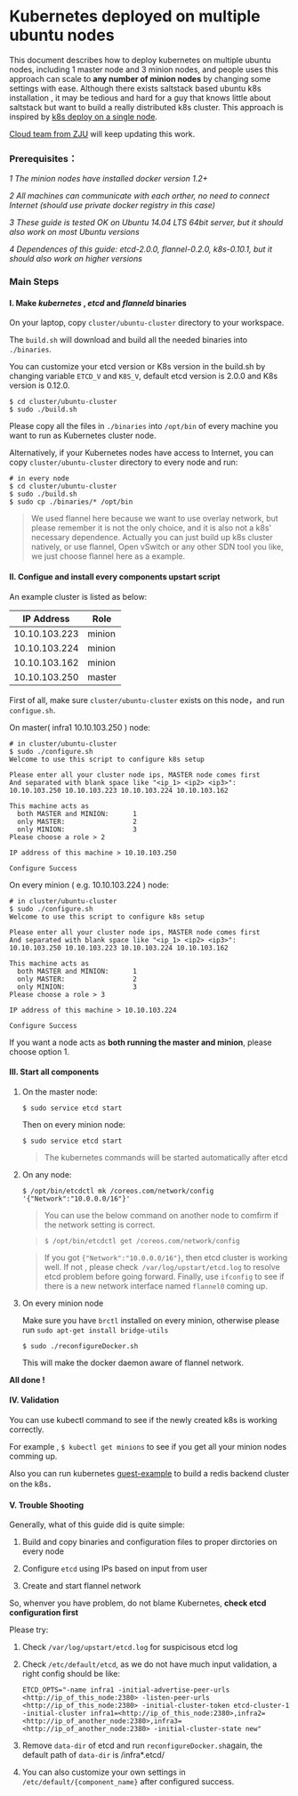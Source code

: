 # Kubernetes deployed on multiple ubuntu nodes

This document describes how to deploy kubernetes on multiple ubuntu nodes, including 1 master node and 3 minion nodes, and people uses this approach can scale to **any number of minion nodes** by changing some settings with ease. Although there exists saltstack based ubuntu k8s installation ,  it may be tedious and hard for a guy that knows little about saltstack but want to build a really distributed k8s cluster. This approach is inspired by [k8s deploy on a single node](https://github.com/GoogleCloudPlatform/kubernetes/blob/master/docs/getting-started-guides/ubuntu_single_node.md).

[Cloud team from ZJU](https://github.com/ZJU-SEL) will keep updating this work.

### **Prerequisites：**
*1 The minion nodes have installed docker version 1.2+* 

*2 All machines can communicate with each orther, no need to connect Internet (should use private docker registry in this case)*

*3 These guide is tested OK on Ubuntu 14.04 LTS 64bit server, but it should also work on most Ubuntu versions*

*4 Dependences of this guide: etcd-2.0.0, flannel-0.2.0, k8s-0.10.1, but it should also work on higher versions*


### **Main Steps**
#### I. Make *kubernetes* , *etcd* and *flanneld* binaries

On your laptop, copy `cluster/ubuntu-cluster` directory to your workspace.

The `build.sh` will download and build all the needed binaries into `./binaries`.

You can customize your etcd version or K8s version in the build.sh by changing  variable `ETCD_V` and `K8S_V`, default etcd version is 2.0.0 and K8s version is 0.12.0.


```
$ cd cluster/ubuntu-cluster
$ sudo ./build.sh
```

Please copy all the files in `./binaries` into `/opt/bin` of every machine you want to run as Kubernetes cluster node.


Alternatively, if your Kubernetes nodes have access to Internet, you can copy `cluster/ubuntu-cluster` directory to every node and run:
```
# in every node
$ cd cluster/ubuntu-cluster
$ sudo ./build.sh
$ sudo cp ./binaries/* /opt/bin
```


> We used flannel here because we want to use overlay network, but please remember it is not the only choice, and it is also not a k8s' necessary dependence. Actually you can just build up k8s cluster natively, or use flannel, Open vSwitch or any other SDN tool you like, we just choose flannel here as a example.

#### II. Configue and install every components upstart script
An example cluster is listed as below:

| IP Address|Role |      
|---------|------|
|10.10.103.223| minion|
|10.10.103.224| minion|
|10.10.103.162| minion|
|10.10.103.250| master|

First of all, make sure `cluster/ubuntu-cluster` exists on this node，and run `configue.sh`.

On master( infra1 10.10.103.250 ) node:

```
# in cluster/ubuntu-cluster
$ sudo ./configure.sh
Welcome to use this script to configure k8s setup

Please enter all your cluster node ips, MASTER node comes first
And separated with blank space like "<ip_1> <ip2> <ip3>": 10.10.103.250 10.10.103.223 10.10.103.224 10.10.103.162

This machine acts as
  both MASTER and MINION:      1
  only MASTER:                 2
  only MINION:                 3
Please choose a role > 2

IP address of this machine > 10.10.103.250

Configure Success
```

On every minion ( e.g.  10.10.103.224 ) node:


```
# in cluster/ubuntu-cluster
$ sudo ./configure.sh 
Welcome to use this script to configure k8s setup

Please enter all your cluster node ips, MASTER node comes first
And separated with blank space like "<ip_1> <ip2> <ip3>": 10.10.103.250 10.10.103.223 10.10.103.224 10.10.103.162

This machine acts as
  both MASTER and MINION:      1
  only MASTER:                 2
  only MINION:                 3
Please choose a role > 3

IP address of this machine > 10.10.103.224

Configure Success
```

If you want a node acts as **both running the master and minion**, please choose option 1.

#### III. Start all components
1. On the master node:
  
	`$ sudo service etcd start`
	
	Then on every minion node:
	
	`$ sudo service etcd start`
	
	> The kubernetes commands will be started automatically after etcd
  
2. On any node:
	
	`$ /opt/bin/etcdctl mk /coreos.com/network/config '{"Network":"10.0.0.0/16"}'`
	
	> You can use the below command on another node to comfirm if the network setting is correct.
	
	> `$ /opt/bin/etcdctl get /coreos.com/network/config`
	
	> If you got `{"Network":"10.0.0.0/16"}`, then etcd cluster is working well.
	> If not , please check` /var/log/upstart/etcd.log` to resolve etcd problem before going forward.
	> Finally, use `ifconfig` to see if there is a new network interface named `flannel0` coming up.
  
  
3. On every minion node
	
	Make sure you have `brctl` installed on every minion, otherwise please run `sudo apt-get install bridge-utils`
	
	`$ sudo ./reconfigureDocker.sh`
	
	This will make the docker daemon aware of flannel network.
 

**All done !**

#### IV. Validation
You can use kubectl command to see if the newly created k8s is working correctly. 

For example , `$ kubectl get minions` to see if you get all your minion nodes comming up. 

Also you can run kubernetes [guest-example](https://github.com/GoogleCloudPlatform/kubernetes/tree/master/examples/guestbook) to build a redis backend cluster on the k8s．

#### V. Trouble Shooting

Generally, what of this guide did is quite simple: 

1. Build and copy binaries and configuration files to proper dirctories on every node

2. Configure `etcd` using IPs based on input from user 

3. Create and start flannel network

So, whenver you have problem, do not blame Kubernetes, **check etcd configuration first** 

Please try:

1. Check `/var/log/upstart/etcd.log` for suspicisous etcd log 

2. Check `/etc/default/etcd`, as we do not have much input validation, a right config should be like:
	```
	ETCD_OPTS="-name infra1 -initial-advertise-peer-urls <http://ip_of_this_node:2380> -listen-peer-urls <http://ip_of_this_node:2380> -initial-cluster-token etcd-cluster-1 -initial-cluster infra1=<http://ip_of_this_node:2380>,infra2=<http://ip_of_another_node:2380>,infra3=<http://ip_of_another_node:2380> -initial-cluster-state new"
	```

3. Remove `data-dir` of etcd and run `reconfigureDocker.sh`again, the default path of `data-dir` is /infra*.etcd/

4. You can also customize your own settings in `/etc/default/{component_name}` after configured success. 
